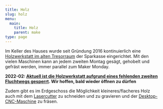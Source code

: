 ```yaml
---
title: Holz
slug: holz
menu: 
  main:
    title: Holz
    parent: make
type: page
---
```


Im Keller des Hauses wurde seit Gründung 2016 kontinuierlich eine [Holzwerkstatt im alten Tresorraum](https://wiki.temporaerhaus.de/holzwerkstatt) der Sparkasse eingerichtet. Mit den vielen Maschinen kann an jedem zweiten Montag gesägt, gehobelt und gefräst werden, immer parallel zum Maker Monday. 

**2022-02: [Aktuell ist die Holzwerkstatt aufgrund eines fehlenden zweiten Fluchtwegs gesperrt](/verschwoerhaus-darf-oeffnen-ohne-holzwerkstatt/). Wir hoffen, bald wieder öffnen zu dürfen**

Zudem gibt es im Erdgeschoss die Möglichkeit kleineres/flacheres Holz auch mit dem [Lasercutter](https://wiki.temporaerhaus.de/lasercutter) zu schneiden und zu gravieren und der [Desktop-CNC-Maschine](https://wiki.temporaerhaus.de/cnc) zu fräsen.
